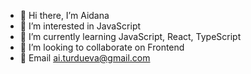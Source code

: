 - 👋 Hi there, I’m Aidana
- 👀 I’m interested in JavaScript
- 🌱 I’m currently learning JavaScript, React, TypeScript
- 💞️ I’m looking to collaborate on Frontend
-  🔗 Email ai.turdueva@gmail.com


<!---
TurduevaA/TurduevaA is a ✨ special ✨ repository because its `README.md` (this file) appears on your GitHub profile.
You can click the Preview link to take a look at your changes.
--->
